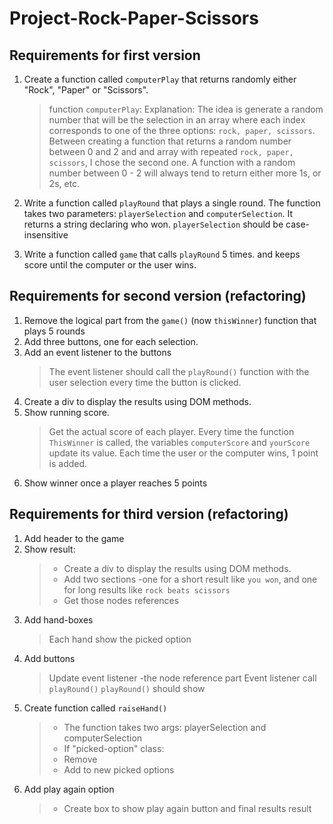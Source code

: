 # Project-Rock-Paper-Scissors
## Requirements for first version
1. Create a function called `computerPlay` that returns randomly either "Rock", "Paper" or "Scissors".
    > function `computerPlay`: Explanation: The idea is generate a random number that will be the selection in an array where each index corresponds
    to one of the three options: `rock, paper, scissors`. Between creating a function that returns a random number between 0 and 2 and and array with 
    repeated `rock, paper, scissors`, I chose the second one. A function with
    a random number between 0 - 2 will always tend to return either more 1s, or 2s, etc. 

2. Write a function called `playRound` that plays a single round. The function takes two parameters: `playerSelection` and 
`computerSelection`. It returns a string declaring who won. `playerSelection` should be case-insensitive 

3. Write a function called `game` that calls `playRound` 5 times. and keeps score until the computer or the user wins.

## Requirements for second version (refactoring)

1. Remove the logical part from the `game()` (now `thisWinner`) function that plays 5 rounds
2. Add three buttons, one for each selection. 
3. Add an event listener to the buttons
    > The event listener should call the `playRound()` function with the user selection every time the button is clicked. 
4. Create a div to display the results using DOM methods.
5. Show running score.
    > Get the actual score of each player. Every time the function `ThisWinner` is called, the variables `computerScore` 
    and `yourScore` update its value. Each time the user or the computer wins, 1 point is added.           
6. Show winner once a player reaches 5 points

## Requirements for third version (refactoring)
1. Add header to the game
2. Show result: 
    > * Create a div to display the results using DOM methods.
    > * Add two sections -one for a short result like `you won`, and one for long 
    results like `rock beats scissors`
    > * Get those nodes references
3. Add hand-boxes
    > Each hand show the picked option
4. Add buttons
    > Update event listener -the node reference part
     Event listener call `playRound()`
     `playRound()` should show 
5. Create function called `raiseHand()`
    >  * The function takes two args: playerSelection and computerSelection
    >  * If "picked-option" class:
    >  * Remove 
    >  * Add to new picked options
6. Add play again option
    >   * Create box to show play again button and final results result

      
     
      
